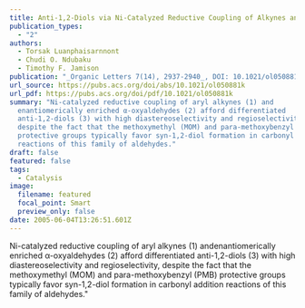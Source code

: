 ```yaml
---
title: Anti-1,2-Diols via Ni-Catalyzed Reductive Coupling of Alkynes and α-Oxyaldehydes
publication_types:
  - "2"
authors:
  - Torsak Luanphaisarnnont
  - Chudi O. Ndubaku
  - Timothy F. Jamison
publication: "_Organic Letters 7(14), 2937-2940_, DOI: 10.1021/ol050881k"
url_source: https://pubs.acs.org/doi/abs/10.1021/ol050881k
url_pdf: https://pubs.acs.org/doi/pdf/10.1021/ol050881k
summary: "Ni-catalyzed reductive coupling of aryl alkynes (1) and
  enantiomerically enriched α-oxyaldehydes (2) afford differentiated
  anti-1,2-diols (3) with high diastereoselectivity and regioselectivity,
  despite the fact that the methoxymethyl (MOM) and para-methoxybenzyl (PMB)
  protective groups typically favor syn-1,2-diol formation in carbonyl addition
  reactions of this family of aldehydes."
draft: false
featured: false
tags:
  - Catalysis
image:
  filename: featured
  focal_point: Smart
  preview_only: false
date: 2005-06-04T13:26:51.601Z
---
```

  Ni-catalyzed reductive coupling of aryl alkynes (1) andenantiomerically enriched α-oxyaldehydes (2) afford differentiated anti-1,2-diols (3) with high diastereoselectivity and regioselectivity, despite the fact that the methoxymethyl (MOM) and para-methoxybenzyl (PMB) protective groups typically favor syn-1,2-diol formation in carbonyl addition reactions of this family of aldehydes."
